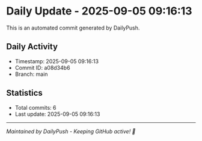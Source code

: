 # Daily Update - 2025-09-05 09:16:13

This is an automated commit generated by DailyPush.

## Daily Activity
- Timestamp: 2025-09-05 09:16:13
- Commit ID: a08d34b6
- Branch: main

## Statistics
- Total commits: 6
- Last update: 2025-09-05 09:16:13

---
*Maintained by DailyPush - Keeping GitHub active! 🚀*
